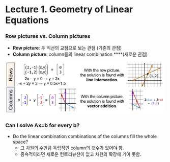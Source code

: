 # Lecture 1. Geometry of Linear Equations

### Row pictures vs. Column pictures

* **Row picture**: 두 직선의 교점으로 보는 관점 \(기존의 관점\)
* **Column picture**: column들의 linear combination ****\(새로운 관점\)

![](../../.gitbook/assets/image%20%2856%29.png)

### Can I solve Ax=b for every b?

* Do the linear combination combinations of the columns fill the whole space?
  * 그 차원의 수만큼 독립적인 column의 갯수가 있어야 함. 
  * 종속적이라면 새로운 컨트리뷰션이 없고 차원의 확장에 기여 못함.



